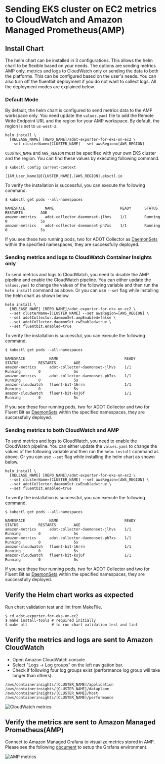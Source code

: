 

# Sending EKS cluster on EC2 metrics to CloudWatch and Amazon Managed Prometheus(AMP)

## Install Chart

The helm chart can be installed in 3 configurations. This allows the helm chart to be flexible based on your needs. The options are sending metrics AMP only, metrics and logs to CloudWatch only or sending the data to both the platforms. This can be configured based on the user's needs. You can also turn off the fluentbit deployment if you do not want to collect logs. All the deployment modes are explained below. 

### Default Mode

 By default, the helm chart is configured to send metrics data to the AMP workspace only. You need update the `values.yaml` file to add the Remote Write Endpoint URL and the region for your AMP workspace. By default, the region is set to `us-west-2`.

```console
helm install \  
  [RELEASE_NAME] [REPO_NAME]/adot-exporter-for-eks-on-ec2 \   
  --set clusterName=[CLUSTER_NAME] --set awsRegion=[AWS_REGION]
```
`CLUSTER_NAME` and `AWS_REGION` must be specified with your own EKS cluster and the region. You can find these values by executing following command.

```console 
$ kubectl config current-context

[IAM_User_Name]@[CLUSTER_NAME].[AWS_REGION].eksctl.io
```

To verify the installation is successful, you can execute the following command.

```console
$ kubectl get pods --all-namespaces

NAMESPACE         NAME                              READY      STATUS         RESTARTS        AGE
amazon-metrics    adot-collector-daemonset-jlhvs    1/1        Running        0               5s
amazon-metrics    adot-collector-daemonset-ph7xs    1/1        Running        0               5s 
```
If you see these two running pods, two for ADOT Collector as [DaemonSets](https://kubernetes.io/docs/concepts/workloads/controllers/daemonset/) within the specified
namespaces, they are successfully deployed.


### Sending metrics and logs to CloudWatch Container Insights only

To send metrics and logs to CloudWatch, you need to disable the AMP pipeline and enable the CloudWatch pipeline. You can either update the `values.yaml` to change the values of the following variable and then run the `helm install` command as above. Or you can use `--set` flag while installing the helm chart as shown below.

```console
helm install \  
  [RELEASE_NAME] [REPO_NAME]/adot-exporter-for-eks-on-ec2 \   
  --set clusterName=[CLUSTER_NAME] --set awsRegion=[AWS_REGION] \
  --set adotCollector.daemonSet.ampEnabled=false \
  --set adotCollector.daemonSet.cwEnabled=true \
  --set fluentbit.enabled=true
```

To verify the installation is successful, you can execute the following command.

```console
$ kubectl get pods --all-namespaces

NAMESPACE           NAME                              READY      STATUS         RESTARTS        AGE
amazon-metrics      adot-collector-daemonset-jlhvs    1/1        Running        0               5s
amazon-metrics      adot-collector-daemonset-ph7xs    1/1        Running        0               5s 
amazon-cloudwatch   fluent-bit-16rrn                  1/1        Running        0               5s
amazon-cloudwatch   fluent-bit-ksj6f                  1/1        Running        0               5s
```
If you see these four running pods, two for ADOT Collector and two for Fluent Bit as [DaemonSets](https://kubernetes.io/docs/concepts/workloads/controllers/daemonset/) within the specified
namespaces, they are successfully deployed.


### Sending metrics to both CloudWatch and AMP

To send metrics and logs to CloudWatch, you need to enable the CloudWatch pipeline. You can either update the `values.yaml` to change the values of the following variable and then run the `helm install` command as above. Or you can use `--set` flag while installing the helm chart as shown below.

```console
helm install \  
  [RELEASE_NAME] [REPO_NAME]/adot-exporter-for-eks-on-ec2 \   
  --set clusterName=[CLUSTER_NAME] --set awsRegion=[AWS_REGION] \
  --set adotCollector.daemonSet.cwEnabled=true \
  --set fluentbit.enabled=true
```

To verify the installation is successful, you can execute the following command.

```console
$ kubectl get pods --all-namespaces

NAMESPACE           NAME                              READY      STATUS         RESTARTS        AGE
amazon-metrics      adot-collector-daemonset-jlhvs    1/1        Running        0               5s
amazon-metrics      adot-collector-daemonset-ph7xs    1/1        Running        0               5s 
amazon-cloudwatch   fluent-bit-16rrn                  1/1        Running        0               5s
amazon-cloudwatch   fluent-bit-ksj6f                  1/1        Running        0               5s
```
If you see these four running pods, two for ADOT Collector and two for Fluent Bit as [DaemonSets](https://kubernetes.io/docs/concepts/workloads/controllers/daemonset/) within the specified
namespaces, they are successfully deployed.


## Verify the Helm chart works as expected

Run chart validation test and lint from MakeFile.

```console
$ cd adot-exporter-for-eks-on-ec2
$ make install-tools # required initially
$ make all           # to run chart validation test and lint 
```

## Verify the metrics and logs are sent to Amazon CloudWatch

* Open Amazon CloudWatch console
* Select "Logs → Log groups" on the left navigation bar.
* Check if following four log groups exist (performance log group will take longer than others).


```console
/aws/containerinsights/[CLUSTER_NAME]/application
/aws/containerinsights/[CLUSTER_NAME]/dataplane
/aws/containerinsights/[CLUSTER_NAME]/host
/aws/containerinsights/[CLUSTER_NAME]/performance
```

![CloudWatch metrics](https://quip-amazon.com/-/blob/eUW9AAU9kh2/crk0Gx_zIAfY8TpJVv-2kQ)


## Verify the metrics are sent to Amazon Managed Prometheus(AMP)

Connect to Amazon Managed Grafana to visualize metrics stored in AMP. Please see the following [document](https://docs.aws.amazon.com/grafana/latest/userguide/AMP-adding-AWS-config.html) to setup the Grafana environment.


![AMP metrics](https://quip-amazon.com/-/blob/eUW9AAU9kh2/eYT02czJHk4WRxPhJhFoHA)
